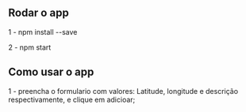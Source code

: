 ## Rodar o app
1 - npm install --save

2 - npm start


## Como usar o app
1 - preencha o formulario com valores: Latitude, longitude e descrição respectivamente, e clique em adicioar;
